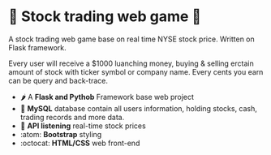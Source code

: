 # 🤑 Stock trading web game 🤑
A stock trading web game base on real time NYSE stock price.
Written on Flask framework.

Every user will receive a $1000 luanching money, buying & selling erctain amount of stock with ticker symbol or company name. Every cents you earn can be query and back-trace.

- :hot_pepper: A **Flask and Pythob** Framework base web project
- 💸 **MySQL** database contain all users information, holding stocks, cash, trading records and more data.
- 🐛 **API listening** real-time stock prices
- :atom: **Bootstrap** styling
- :octocat: **HTML/CSS** web front-end
